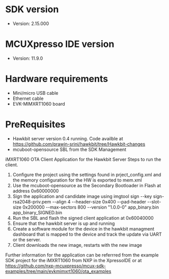 SDK version
===========
- Version: 2.15.000

MCUXpresso IDE version 
===========
- Version: 11.9.0

Hardware requirements
=====================
- Mini/micro USB cable
- Ethernet cable
- EVK-MIMXRT1060 board

PreRequisites
=====================
- Hawkbit server version 0.4 running. Code availble at https://github.com/prawin-srini/hawkbit/tree/Hawkbit-changes
- mcuboot-opensource SBL from the SDK Management


iMXRT1060 OTA Client Application for the Hawkbit Server
Steps to run the client.
1. Configure the project using the settings found in prject_config.xml and the memory configuration for the HW is exported to mem.xml
2. Use the mcuboot-opensource as the Secondary Bootloader in Flash at address 0x60000000
3. Sign the application and candidate image using imgtool sign --key sign-rsa2048-priv.pem
	      --align 4
	      --header-size 0x400
	      --pad-header
	      --slot-size 0x200000
	      --max-sectors 800
	      --version "1.0.0-0"
	      app_binary.bin
	      app_binary_SIGNED.bin 
4. Run the SBL and flash the signed client application at 0x60040000
5. Ensure that the hawkbit server is up and running
6. Create a software module for the device in the hawkbit managment dashboard that is mapped to the device and track the update via UART or the server.
7. Client downloads the new image, restarts with the new image

Further information for the application can be referrred from the example SDK project for the iMXRT1060 from NXP in the XpressoIDE or at https://github.com/nxp-mcuxpresso/mcux-sdk-examples/tree/main/evkmimxrt1060/ota_examples
